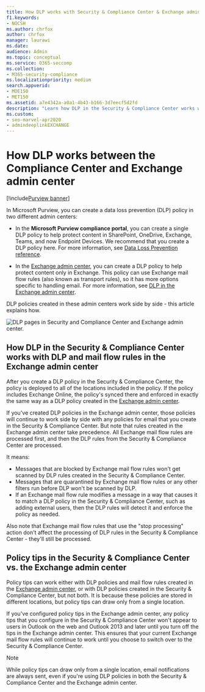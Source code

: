 ```yaml
---
title: How DLP works with Security & Compliance Center & Exchange admin center
f1.keywords:
- NOCSH
ms.author: chrfox
author: chrfox
manager: laurawi
ms.date:
audience: Admin
ms.topic: conceptual
ms.service: O365-seccomp
ms.collection: 
- M365-security-compliance
ms.localizationpriority: medium
search.appverid: 
- MOE150
- MET150
ms.assetid: a7e4342a-a0a1-4b43-b166-3d7eecf5d2fd
description: "Learn how DLP in the Security & Compliance Center works with DLP and mail flow rules (transport rules) in the Exchange admin center."
ms.custom: 
- seo-marvel-apr2020
- admindeeplinkEXCHANGE
---
```


# How DLP works between the Compliance Center and Exchange admin center

[!include[Purview banner](../includes/purview-rebrand-banner.md)]

In Microsoft Purview, you can create a data loss prevention (DLP) policy in two different admin centers:
  
- In the **Microsoft Purview compliance portal**, you can create a single DLP policy to help protect content in SharePoint, OneDrive, Exchange, Teams, and now Endpoint Devices. We recommend that you create a DLP policy here. For more information, see [Data Loss Prevention reference](data-loss-prevention-policies.md).
    
- In the <a href="https://go.microsoft.com/fwlink/p/?linkid=2059104" target="_blank">Exchange admin center</a>, you can create a DLP policy to help protect content only in Exchange. This policy can use Exchange mail flow rules (also known as transport rules), so it has more options specific to handling email. For more information, see [DLP in the Exchange admin center](/exchange/security-and-compliance/data-loss-prevention/data-loss-prevention).
    
DLP policies created in these admin centers work side by side - this article explains how.
  
![DLP pages in Security and Compliance Center and Exchange admin center.](../media/d3eaa7e7-3b16-457b-bd9c-26707f7b584f.png)
  
## How DLP in the Security & Compliance Center works with DLP and mail flow rules in the Exchange admin center

After you create a DLP policy in the Security & Compliance Center, the policy is deployed to all of the locations included in the policy. If the policy includes Exchange Online, the policy's synced there and enforced in exactly the same way as a DLP policy created in the <a href="https://go.microsoft.com/fwlink/p/?linkid=2059104" target="_blank">Exchange admin center</a>. 
  
If you've created DLP policies in the Exchange admin center, those policies will continue to work side by side with any policies for email that you create in the Security & Compliance Center. But note that rules created in the Exchange admin center take precedence. All Exchange mail flow rules are processed first, and then the DLP rules from the Security & Compliance Center are processed.
  
It means:
  
- Messages that are blocked by Exchange mail flow rules won't get scanned by DLP rules created in the Security & Compliance Center.
- Messages that are quarantined by Exchange mail flow rules or any other filters run before DLP won't be scanned by DLP. 
- If an Exchange mail flow rule modifies a message in a way that causes it to match a DLP policy in the Security & Compliance Center, such as adding external users, then the DLP rules will detect it and enforce the policy as needed.
    
Also note that Exchange mail flow rules that use the "stop processing" action don't affect the processing of DLP rules in the Security & Compliance Center - they'll still be processed.
  
## Policy tips in the Security & Compliance Center vs. the Exchange admin center

Policy tips can work either with DLP policies and mail flow rules created in the <a href="https://go.microsoft.com/fwlink/p/?linkid=2059104" target="_blank">Exchange admin center</a>, or with DLP policies created in the Security & Compliance Center, but not both. It is because these policies are stored in different locations, but policy tips can draw only from a single location.
  
If you've configured policy tips in the Exchange admin center, any policy tips that you configure in the Security & Compliance Center won't appear to users in Outlook on the web and Outlook 2013 and later until you turn off the tips in the Exchange admin center. This ensures that your current Exchange mail flow rules will continue to work until you choose to switch over to the Security & Compliance Center.
  
>[!Note]
>While policy tips can draw only from a single location, email notifications are always sent, even if you're using DLP policies in both the Security & Compliance Center and the Exchange admin center.
